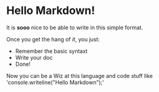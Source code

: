# Hello Markdown!

It is **sooo** nice to be able to write in this simple format.

Once you get the hang of *it*, you just:

* Remember the basic syntaxt
* Write your doc 
* Done!

Now you can be a Wiz at this language and code stuff like 'console.writeline("Hello Markdown");'


